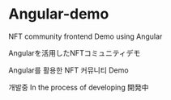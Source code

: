 # Angular-demo
NFT community frontend Demo using Angular

Angularを活用したNFTコミュニティデモ

Angular를 활용한 NFT 커뮤니티 Demo



개발중
In the process of developing
開発中

